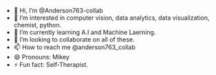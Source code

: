 - 👋 Hi, I’m @Anderson763-collab
- 👀 I’m interested in computer vision, data analytics, data visualization, chemist, python.
- 🌱 I’m currently learning A.I and Machine Laerning.
- 💞️ I’m looking to collaborate on all of these.
- 📫 How to reach me @anderson763_collab
- 😄 Pronouns: Mikey
- ⚡ Fun fact: Self-Therapist.

<!---
Anderson763-collab/Anderson763-collab is a ✨ special ✨ repository because its `README.md` (this file) appears on your GitHub profile.
You can click the Preview link to take a look at your changes.
--->
